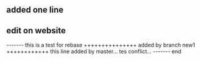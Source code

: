 ## added one line
## edit on website

------- this is a test for rebase
+++++++++++++++ added by branch new1 ++++++++++++
this line added by master... tes conflict... 
------- end 
